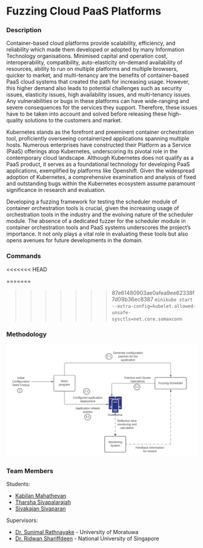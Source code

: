 # Fuzzing Cloud PaaS Platforms

### Description

Container-based cloud platforms provide scalability, efficiency, and reliability which made them developed or adopted by many Information Technology organisations. Minimised capital and operation cost, interoperability, compatibility, auto-elasticity on-demand availability of resources, ability to run on multiple platforms and multiple browsers, quicker to market, and multi-tenancy are the benefits of container-based PaaS cloud systems that created the path for increasing usage. However, this higher demand also leads to potential challenges such as security issues, elasticity issues, high availability issues, and multi-tenancy issues. Any vulnerabilities or bugs in these platforms can have wide-ranging and severe consequences for the services they support. Therefore, these issues have to be taken into account and solved before releasing these high-quality solutions to the customers and market.

Kubernetes stands as the forefront and preeminent container orchestration tool, proficiently overseeing containerized applications spanning multiple hosts. Numerous enterprises have constructed their Platform as a Service (PaaS) offerings atop Kubernetes, underscoring its pivotal role in the contemporary cloud landscape. Although Kubernetes does not qualify as a PaaS product, it serves as a foundational technology for developing PaaS applications, exemplified by platforms like Openshift. Given the widespread adoption of Kubernetes, a comprehensive examination and analysis of fixed and outstanding bugs within the Kubernetes ecosystem assume paramount significance in research and evaluation.

Developing a fuzzing framework for testing the scheduler module of container orchestration tools is crucial, given the increasing usage of orchestration tools in the industry and the evolving nature of the scheduler module. The absence of a dedicated fuzzer for the scheduler module in container orchestration tools and PaaS systems underscores the project’s importance. It not only plays a vital role in evaluating these tools but also opens avenues for future developments in the domain.

### Commands
<<<<<<< HEAD

=======
>>>>>>> 87e61480903ae0afea9ee62338f7d09b36ec8387
`minikube start --extra-config=kubelet.allowed-unsafe-sysctls=net.core.somaxconn`

### Methodology

![Methodology of Fuzzing Cloud PaaS Platforms](static/methodology.png)

### Team Members

Students:

- [Kabilan Mahathevan](https://github.com/KabilanMA) <br>
- [Tharsha Sivapalarajah](https://github.com/Tharsha-Sivapalarajah) <br>
- [Sivakajan Sivaparan](https://github.com/sivakajan-tech) <br>

Supervisors:

- [Dr. Sunimal Rathnayake](https://sunimalr.staff.uom.lk) - University of Moratuwa <br>
- [Dr. Ridwan Shariffdeen](https://rshariffdeen.com) - National University of Singapore <br>
